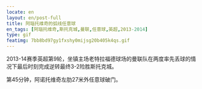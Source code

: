 ```yaml
---
locate: en
layout: en/post-full
title: 阿瑙托维奇的弧线任意球
en_tags: [阿瑙托维奇,斯托克城,曼联,任意球,英超,2013-2014]
type: gif
featimg: 7bb8bd97gy1fxshy0mijsg20b405k4qs.gif
---
```


2013-14赛季英超第9轮，坐镇主场老特拉福德球场的曼联队在两度率先丢球的情况下最后时刻完成逆转最终3-2险胜斯托克城。

第45分钟，阿诺托维奇左肋27米外任意球破门。